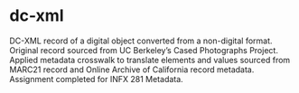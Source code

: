 # dc-xml
 DC-XML record of a digital object converted from a non-digital format. Original record sourced from UC Berkeley’s Cased Photographs Project. Applied metadata crosswalk to translate elements and values sourced from MARC21 record and Online Archive of California record metadata. Assignment completed for INFX 281 Metadata.
